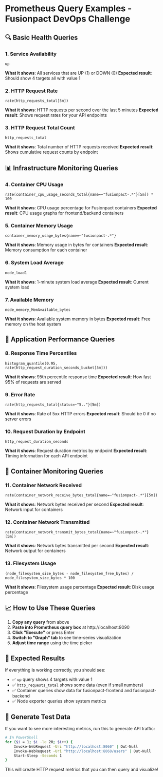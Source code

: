 # Prometheus Query Examples - Fusionpact DevOps Challenge

## 🔍 Basic Health Queries

### 1. Service Availability
```promql
up
```
**What it shows**: All services that are UP (1) or DOWN (0)
**Expected result**: Should show 4 targets all with value 1

### 2. HTTP Request Rate
```promql
rate(http_requests_total[5m])
```
**What it shows**: HTTP requests per second over the last 5 minutes
**Expected result**: Shows request rates for your API endpoints

### 3. HTTP Request Total Count
```promql
http_requests_total
```
**What it shows**: Total number of HTTP requests received
**Expected result**: Shows cumulative request counts by endpoint

## 📊 Infrastructure Monitoring Queries

### 4. Container CPU Usage
```promql
rate(container_cpu_usage_seconds_total{name=~"fusionpact-.*"}[5m]) * 100
```
**What it shows**: CPU usage percentage for Fusionpact containers
**Expected result**: CPU usage graphs for frontend/backend containers

### 5. Container Memory Usage
```promql
container_memory_usage_bytes{name=~"fusionpact-.*"}
```
**What it shows**: Memory usage in bytes for containers
**Expected result**: Memory consumption for each container

### 6. System Load Average
```promql
node_load1
```
**What it shows**: 1-minute system load average
**Expected result**: Current system load

### 7. Available Memory
```promql
node_memory_MemAvailable_bytes
```
**What it shows**: Available system memory in bytes
**Expected result**: Free memory on the host system

## 🚀 Application Performance Queries

### 8. Response Time Percentiles
```promql
histogram_quantile(0.95, rate(http_request_duration_seconds_bucket[5m]))
```
**What it shows**: 95th percentile response time
**Expected result**: How fast 95% of requests are served

### 9. Error Rate
```promql
rate(http_requests_total{status=~"5.."}[5m])
```
**What it shows**: Rate of 5xx HTTP errors
**Expected result**: Should be 0 if no server errors

### 10. Request Duration by Endpoint
```promql
http_request_duration_seconds
```
**What it shows**: Request duration metrics by endpoint
**Expected result**: Timing information for each API endpoint

## 🔧 Container Monitoring Queries

### 11. Container Network Received
```promql
rate(container_network_receive_bytes_total{name=~"fusionpact-.*"}[5m])
```
**What it shows**: Network bytes received per second
**Expected result**: Network input for containers

### 12. Container Network Transmitted
```promql
rate(container_network_transmit_bytes_total{name=~"fusionpact-.*"}[5m])
```
**What it shows**: Network bytes transmitted per second
**Expected result**: Network output for containers

### 13. Filesystem Usage
```promql
(node_filesystem_size_bytes - node_filesystem_free_bytes) / node_filesystem_size_bytes * 100
```
**What it shows**: Filesystem usage percentage
**Expected result**: Disk usage percentage

## 📈 How to Use These Queries

1. **Copy any query** from above
2. **Paste into Prometheus query box** at http://localhost:9090
3. **Click "Execute"** or press Enter
4. **Switch to "Graph" tab** to see time-series visualization
5. **Adjust time range** using the time picker

## 🎯 Expected Results

If everything is working correctly, you should see:
- ✅ `up` query shows 4 targets with value 1
- ✅ `http_requests_total` shows some data (even if small numbers)
- ✅ Container queries show data for fusionpact-frontend and fusionpact-backend
- ✅ Node exporter queries show system metrics

## 🔄 Generate Test Data

If you want to see more interesting metrics, run this to generate API traffic:

```bash
# In PowerShell
for ($i = 1; $i -le 20; $i++) { 
    Invoke-WebRequest -Uri "http://localhost:8060" | Out-Null
    Invoke-WebRequest -Uri "http://localhost:8060/users" | Out-Null
    Start-Sleep -Seconds 1 
}
```

This will create HTTP request metrics that you can then query and visualize!
